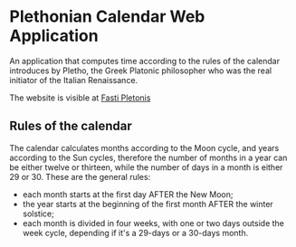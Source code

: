 # Plethonian Calendar Web Application

An application that computes time according to the rules of the calendar
introduces by Pletho, the Greek Platonic philosopher who was the real initiator
of the Italian Renaissance.

The website is visible at [Fasti Pletonis](https://fastipletonis.eu)

## Rules of the calendar
The calendar calculates months according to the Moon cycle, and years according
to the Sun cycles, therefore the number of months in a year can be either
twelve or thirteen, while the number of days in a month is either 29 or 30.
These are the general rules:

- each month starts at the first day AFTER the New Moon;
- the year starts at the beginning of the first month AFTER the winter solstice;
- each month is divided in four weeks, with one or two days outside the week
cycle, depending if it's a 29-days or a 30-days month.
